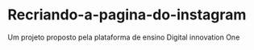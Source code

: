 # Recriando-a-pagina-do-instagram
Um projeto proposto pela plataforma de ensino Digital innovation One
